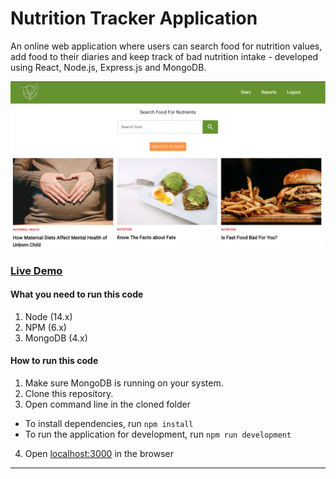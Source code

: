 # Nutrition Tracker Application

An online web application where users can search food for nutrition values, add food to their diaries and keep track of bad nutrition intake - developed using React, Node.js, Express.js and MongoDB.

![NutrientTracker](./client/public/images/nutrient-tracker.png)

### [Live Demo](https://nutrient--tracker.herokuapp.com/) 

#### What you need to run this code
1. Node (14.x)
2. NPM (6.x)
3. MongoDB (4.x)

####  How to run this code
1. Make sure MongoDB is running on your system.
2. Clone this repository.
3. Open command line in the cloned folder
  - To install dependencies, run ``` npm install ```
  - To run the application for development, run ``` npm run development ```
4. Open [localhost:3000](http://localhost:3000/) in the browser
---
